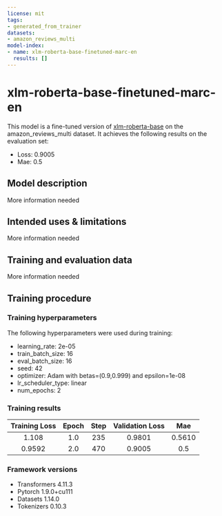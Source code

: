 ```yaml
---
license: mit
tags:
- generated_from_trainer
datasets:
- amazon_reviews_multi
model-index:
- name: xlm-roberta-base-finetuned-marc-en
  results: []
---
```


<!-- This model card has been generated automatically according to the information the Trainer had access to. You
should probably proofread and complete it, then remove this comment. -->

# xlm-roberta-base-finetuned-marc-en

This model is a fine-tuned version of [xlm-roberta-base](https://huggingface.co/xlm-roberta-base) on the amazon_reviews_multi dataset.
It achieves the following results on the evaluation set:
- Loss: 0.9005
- Mae: 0.5

## Model description

More information needed

## Intended uses & limitations

More information needed

## Training and evaluation data

More information needed

## Training procedure

### Training hyperparameters

The following hyperparameters were used during training:
- learning_rate: 2e-05
- train_batch_size: 16
- eval_batch_size: 16
- seed: 42
- optimizer: Adam with betas=(0.9,0.999) and epsilon=1e-08
- lr_scheduler_type: linear
- num_epochs: 2

### Training results

| Training Loss | Epoch | Step | Validation Loss | Mae    |
|:-------------:|:-----:|:----:|:---------------:|:------:|
| 1.108         | 1.0   | 235  | 0.9801          | 0.5610 |
| 0.9592        | 2.0   | 470  | 0.9005          | 0.5    |


### Framework versions

- Transformers 4.11.3
- Pytorch 1.9.0+cu111
- Datasets 1.14.0
- Tokenizers 0.10.3
